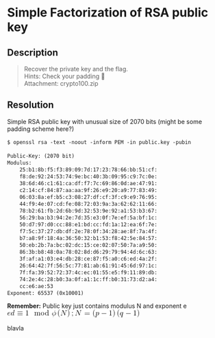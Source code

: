 # Simple Factorization of RSA public key
## Description

>   Recover the private key and the flag. <br/>Hints: Check your padding 🙂 <br/>Attachment: crypto100.zip

## Resolution

Simple RSA public key with unusual size of 2070 bits (might be some padding scheme here?)

```
$ openssl rsa -text -noout -inform PEM -in public.key -pubin

Public-Key: (2070 bit)                                   
Modulus:                                                 
    25:b1:8b:f5:f3:89:09:7d:17:23:78:66:bb:51:cf:        
    f8:de:92:24:53:74:9e:bc:40:3b:09:95:c9:7c:0e:        
    38:6d:46:c1:61:ca:df:f7:7c:69:86:0d:ae:47:91:        
    c2:14:cf:84:87:aa:aa:9f:26:e9:20:a9:77:83:49:        
    06:03:8a:ef:b5:c3:08:27:df:cf:3f:c9:e9:76:95:        
    44:f9:4e:07:cd:fe:08:72:03:9a:3a:62:62:11:66:        
    78:b2:61:fb:2d:6b:9d:32:53:9e:92:a1:53:b3:67:        
    56:29:ba:b3:94:2e:7d:35:e3:0f:7e:ef:5a:bf:1c:        
    50:d7:97:d0:cc:88:e1:bd:cc:fd:1a:12:ea:6f:7e:        
    f7:5c:37:27:db:df:2e:78:0f:34:28:ae:8f:7a:4f:        
    b7:a8:9f:18:4a:36:50:32:b1:53:f8:42:5e:84:57:        
    50:eb:2b:7a:bc:02:dc:15:ce:02:07:50:7a:a9:50:        
    86:3b:b8:48:0a:78:02:8d:d6:29:79:94:4d:6c:63:        
    3f:af:a1:03:e4:db:28:ce:87:f5:a0:c6:ed:4a:2f:        
    26:64:42:7f:56:5c:77:81:ab:61:91:45:6d:97:1c:        
    7f:fa:39:52:72:37:4c:ec:01:55:e5:f9:11:89:db:        
    74:2e:4c:28:b0:3a:0f:a1:1c:ff:b0:31:73:d2:a4:        
    cc:e6:ae:53                                          
Exponent: 65537 (0x10001)
```

**Remember:** Public key just contains modulus N and exponent e
![alt text](https://github.com/bu6hunt3r/Hacking/blob/master/Crypto/Knowledge/resources/test.gif "Logo Title Text 1")

blavla
